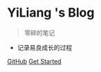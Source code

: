 # YiLiang 's Blog

> 零碎的笔记

* 记录易良成长的过程

[GitHub](https://github.com/yiliang114/Blog)
[Get Started](/)